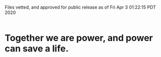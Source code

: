 Files vetted, and approved for public release as of Fri Apr  3 01:22:15 PDT 2020<br><br><h1>Together we are power, and power can save a life.</h1>
